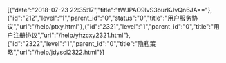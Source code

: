 [{"date":"2018-07-23 22:35:17","title":"tWJPAO9lvS3burKJvQn6JA=="},{"id":"212","level":"1","parent_id":"0","status":"0","title":"用户服务协议","url":"/help/ptxy.html"},{"id":"2321","level":"1","parent_id":"0","title":"用户注册协议","url":"/help/yhzcxy2321.html"},{"id":"2322","level":"1","parent_id":"0","title":"隐私策略","url":"/help/jdyscl2322.html"}]